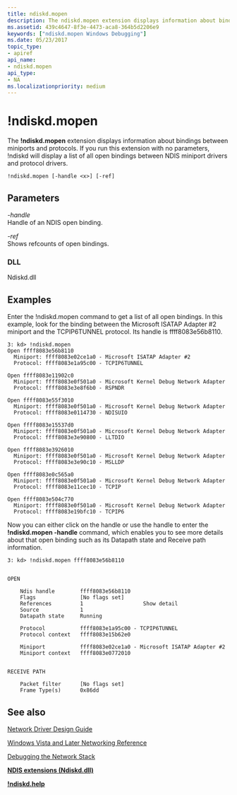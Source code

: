 ```yaml
---
title: ndiskd.mopen
description: The ndiskd.mopen extension displays information about bindings between miniports and protocols. 
ms.assetid: 439c4647-8f3e-4473-aca8-364b5d2206e9
keywords: ["ndiskd.mopen Windows Debugging"]
ms.date: 05/23/2017
topic_type:
- apiref
api_name:
- ndiskd.mopen
api_type:
- NA
ms.localizationpriority: medium
---
```


# !ndiskd.mopen


The **!ndiskd.mopen** extension displays information about bindings between miniports and protocols. If you run this extension with no parameters, !ndiskd will display a list of all open bindings between NDIS miniport drivers and protocol drivers.

```console
!ndiskd.mopen [-handle <x>] [-ref] 
```

## <span id="ddk__ndiskd_mopen_dbg"></span><span id="DDK__NDISKD_MOPEN_DBG"></span>Parameters


<span id="_______-handle______"></span><span id="_______-HANDLE______"></span> *-handle*   
Handle of an NDIS open binding.

<span id="_______-ref______"></span><span id="_______-REF______"></span> *-ref*   
Shows refcounts of open bindings.

### <span id="DLL"></span><span id="dll"></span>DLL

Ndiskd.dll

Examples
--------

Enter the !ndiskd.mopen command to get a list of all open bindings. In this example, look for the binding between the Microsoft ISATAP Adapter \#2 miniport and the TCPIP6TUNNEL protocol. Its handle is ffff8083e56b8110.

```console
3: kd> !ndiskd.mopen
Open ffff8083e56b8110
  Miniport: ffff8083e02ce1a0 - Microsoft ISATAP Adapter #2
  Protocol: ffff8083e1a95c00 - TCPIP6TUNNEL

Open ffff8083e11902c0
  Miniport: ffff8083e0f501a0 - Microsoft Kernel Debug Network Adapter
  Protocol: ffff8083e3e8f6b0 - RSPNDR

Open ffff8083e55f3010
  Miniport: ffff8083e0f501a0 - Microsoft Kernel Debug Network Adapter
  Protocol: ffff8083e0114730 - NDISUIO

Open ffff8083e15537d0
  Miniport: ffff8083e0f501a0 - Microsoft Kernel Debug Network Adapter
  Protocol: ffff8083e3e90800 - LLTDIO

Open ffff8083e3926010
  Miniport: ffff8083e0f501a0 - Microsoft Kernel Debug Network Adapter
  Protocol: ffff8083e3e90c10 - MSLLDP

Open ffff8083e0c565a0
  Miniport: ffff8083e0f501a0 - Microsoft Kernel Debug Network Adapter
  Protocol: ffff8083e11cec10 - TCPIP

Open ffff8083e504c770
  Miniport: ffff8083e0f501a0 - Microsoft Kernel Debug Network Adapter
  Protocol: ffff8083e19bfc10 - TCPIP6
```

Now you can either click on the handle or use the handle to enter the **!ndiskd.mopen -handle** command, which enables you to see more details about that open binding such as its Datapath state and Receive path information.

```console
3: kd> !ndiskd.mopen ffff8083e56b8110


OPEN

    Ndis handle        ffff8083e56b8110
    Flags              [No flags set]
    References         1                   Show detail
    Source             1
    Datapath state     Running

    Protocol           ffff8083e1a95c00 - TCPIP6TUNNEL
    Protocol context   ffff8083e15b62e0

    Miniport           ffff8083e02ce1a0 - Microsoft ISATAP Adapter #2
    Miniport context   ffff8083e0772010


RECEIVE PATH

    Packet filter      [No flags set]
    Frame Type(s)      0x86dd
```

## <span id="see_also"></span>See also


[Network Driver Design Guide](https://docs.microsoft.com/windows-hardware/drivers/network/index)

[Windows Vista and Later Networking Reference](https://docs.microsoft.com/windows-hardware/drivers/ddi/content/_netvista/)

[Debugging the Network Stack](https://go.microsoft.com/fwlink/p/?linkid=845311)

[**NDIS extensions (Ndiskd.dll)**](ndis-extensions--ndiskd-dll-.md)

[**!ndiskd.help**](-ndiskd-help.md)

 

 






